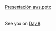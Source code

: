 




[Presentación   aws.pptx](https://github.com/MisDiasdeDevOps/AWS-001/files/8735646/Presentacion.aws.pptx)




#
#
#
#
#
#







See you on [Day 8](day08.md). 
